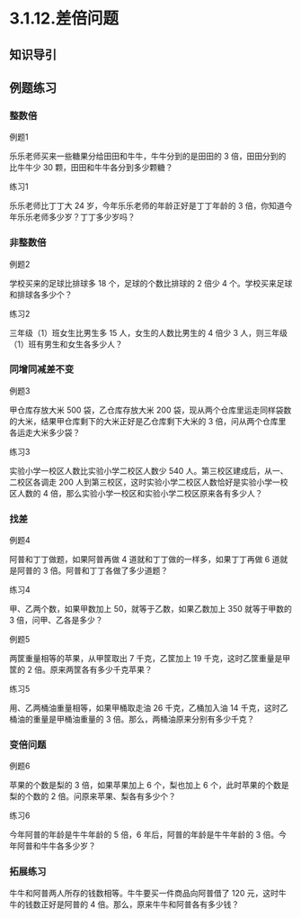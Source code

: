 # 3.1.12.差倍问题

## 知识导引

## 例题练习

### 整数倍

例题1

乐乐老师买来一些糖果分给田田和牛牛，牛牛分到的是田田的 3 倍，田田分到的比牛牛少 30 颗，田田和牛牛各分到多少颗糖？

练习1

乐乐老师比丁丁大 24 岁，今年乐乐老师的年龄正好是丁丁年龄的 3 倍，你知道今年乐乐老师多少岁？丁丁多少岁吗？

### 非整数倍

例题2

学校买来的足球比排球多 18 个，足球的个数比排球的 2 倍少 4 个。学校买来足球和排球各多少个？

练习2

三年级（1）班女生比男生多 15 人，女生的人数比男生的 4 倍少 3 人，则三年级（1）班有男生和女生各多少人？

### 同增同减差不变

例题3

甲仓库存放大米 500 袋，乙仓库存放大米 200 袋，现从两个仓库里运走同样袋数的大米，结果甲仓库剩下的大米正好是乙仓库剩下大米的 3 倍，问从两个仓库里各运走大米多少袋？

练习3

实验小学一校区人数比实验小学二校区人数少 540 人。第三校区建成后，从一、二校区各调走 200 人到第三校区，这时实验小学二校区人数恰好是实验小学一校区人数的 4 倍，那么实验小学一校区和实验小学二校区原来各有多少人？

### 找差

例题4

阿普和丁丁做题，如果阿普再做 4 道就和丁丁做的一样多，如果丁丁再做 6 道就是阿普的 3 倍。阿普和丁丁各做了多少道题？

练习4

甲、乙两个数，如果甲数加上 50，就等于乙数，如果乙数加上 350 就等于甲数的 3 倍，问甲、乙各是多少？

例题5

两筐重量相等的苹果，从甲筐取出 7 千克，乙筐加上 19 千克，这时乙筐重量是甲筐的 2 倍。原来两筐各有多少千克苹果？

练习5

用、乙两桶油重量相等，如果甲桶取走油 26 千克，乙桶加入油 14 千克，这时乙桶油的重量是甲桶油重量的 3 倍。那么，两桶油原来分别有多少千克？

### 变倍问题

例题6

苹果的个数是梨的 3 倍，如果苹果加上 6 个，梨也加上 6 个，此时苹果的个数是梨的个数的 2 倍。问原来苹果、梨各有多少个？

练习6

今年阿普的年龄是牛牛年龄的 5 倍，6 年后，阿普的年龄是牛牛年龄的 3 倍。今年阿普和牛牛各多少岁？



### 拓展练习

牛牛和阿普两人所存的钱数相等。牛牛要买一件商品向阿普借了 120 元，这时牛牛的钱数正好是阿普的 4 倍。那么，原来牛牛和阿普各有多少钱？
